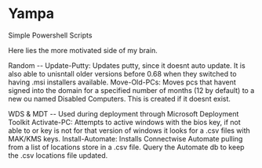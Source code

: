 # Yampa
Simple Powershell Scripts


Here lies the more motivated side of my brain.

Random --
  Update-Putty: Updates putty, since it doesnt auto update. It is also able to unisntall older versions before 0.68 when they switched to having .msi installers available.
  Move-Old-PCs: Moves pcs that havent signed into the domain for a specified number of months (12 by default) to a new ou named Disabled Computers. This is created if it doesnt exist.





WDS & MDT -- Used during deployment through Microsoft Deployment Toolkit
  Activate-PC: Attempts to active windows with the bios key, if not able to or key is not for that version of windows it looks for a .csv files with MAK/KMS keys.
  Install-Automate: Installs Connectwise Automate pulling from a list of locations store in a .csv file. Query the Automate db to keep the .csv locations file updated.
